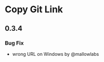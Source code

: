<!-- Keep a Changelog guide -> https://keepachangelog.com -->

# Copy Git Link

## 0.3.4
### Bug Fix
- wrong URL on Windows by @mallowlabs
